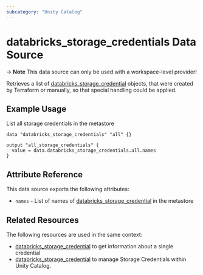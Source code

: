 ```yaml
---
subcategory: "Unity Catalog"
---
```

# databricks_storage_credentials Data Source

-> **Note** This data source can only be used with a workspace-level provider!

Retrieves a list of [databricks_storage_credential](./storage_credential.md) objects, that were created by Terraform or manually, so that special handling could be applied.

## Example Usage

List all storage credentials in the metastore

```hcl
data "databricks_storage_credentials" "all" {}

output "all_storage_credentials" {
  value = data.databricks_storage_credentials.all.names
}
```

## Attribute Reference

This data source exports the following attributes:

* `names` - List of names of [databricks_storage_credential](./storage_credential.md) in the metastore

## Related Resources

The following resources are used in the same context:

* [databricks_storage_credential](./storage_credential.md) to get information about a single credential
* [databricks_storage_credential](../resources/storage_credential.md) to manage Storage Credentials within Unity Catalog.
